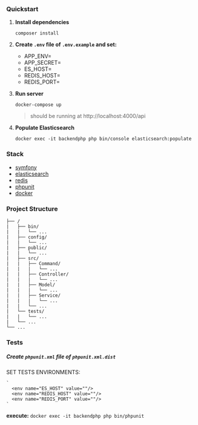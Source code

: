 ### Quickstart

1. **Install dependencies**

      `composer install`

2. **Create `.env` file of `.env.example` and set:**
      
      - APP_ENV=
      - APP_SECRET=
      - ES_HOST=
      - REDIS_HOST=
      - REDIS_PORT=

2. **Run server**

    `docker-compose up`
   
   > should be running at http://localhost:4000/api

3. **Populate Elasticsearch**
  
    `docker exec -it backendphp php bin/console elasticsearch:populate`
   
### Stack
   
  - [symfony](https://symfony.com)
  - [elasticsearch](https://www.elastic.co/)
  - [redis](https://redis.io/)
  - [phpunit](https://phpunit.de/)
  - [docker](https://www.docker.com/)
  
  
### Project Structure

```
├── /
|   ├── bin/
|   |   └── ...
|   ├── config/
|   |   └── ...
|   ├── public/
|   |   └── ...
|   ├── src/
|   |   ├── Command/
|   |   |   └── ...
|   |   ├── Controller/
|   |   |   └── ...
|   |   ├── Model/
|   |   |   └── ...
|   |   ├── Service/
|   |   |   └── ...
|   |   └── ...
|   └── tests/
|   |   └── ...
|   └── ...
└── ...
```

### Tests

  ##### Create `phpunit.xml` file of `phpunit.xml.dist`

  SET TESTS ENVIRONMENTS:

    `
      <env name="ES_HOST" value=""/>
      <env name="REDIS_HOST" value=""/>
      <env name="REDIS_PORT" value=""/>
    `

  **execute:** `docker exec -it backendphp php bin/phpunit`
